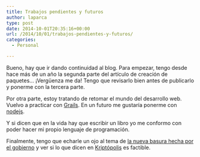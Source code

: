 ```yaml
---
title: Trabajos pendientes y futuros
author: laparca
type: post
date: 2014-10-01T20:35:16+00:00
url: /2014/10/01/trabajos-pendientes-y-futuros/
categories:
  - Personal

---
```

Bueno, hay que ir dando continuidad al blog. Para empezar, tengo desde hace más de un año la segunda parte del artículo de creación de paquetes&#8230; ¡Vergüenza me da! Tengo que revisarlo bien antes de publicarlo y ponerme con la tercera parte.

Por otra parte, estoy tratando de retomar el mundo del desarrollo web. Vuelvo a practicar con [Grails][1]. En un futuro me gustaría ponerme con [nodejs][2].

Y si dicen que en la vida hay que escribir un libro yo me conformo con poder hacer mi propio lenguaje de programación.

Finalmente, tengo que echarle un ojo al tema de [la nueva basura hecha por el gobierno][3] y ver si lo que dicen en [Kriptópolis][4] es factible.

 [1]: http://grails.org/ "Grails"
 [2]: http://nodejs.org/
 [3]: http://www.eldiario.es/turing/propiedad_intelectual/Desmontando-Canon-AEDE_0_229927794.html
 [4]: http://www.kriptopolis.com/lpi-otra-vuelta-de-tuerca